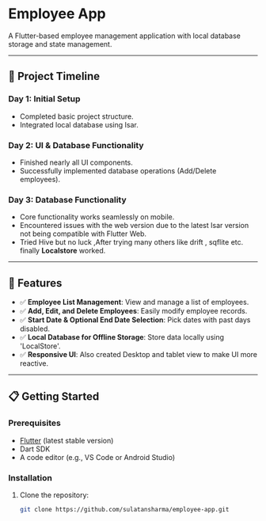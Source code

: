 # Employee App

A Flutter-based employee management application with local database storage and state management.

---

## 🚀 Project Timeline

### Day 1: Initial Setup
- Completed basic project structure.
- Integrated local database using Isar.

### Day 2: UI & Database Functionality
- Finished nearly all UI components.
- Successfully implemented database operations (Add/Delete employees).

### Day 3: Database Functionality
- Core functionality works seamlessly on mobile.
- Encountered issues with the web version due to the latest Isar version not being compatible with Flutter Web.
- Tried Hive but no luck ,After trying many others like drift , sqflite etc. finally **Localstore** worked.
---

## 📌 Features

- ✅ **Employee List Management**: View and manage a list of employees.
- ✅ **Add, Edit, and Delete Employees**: Easily modify employee records.
- ✅ **Start Date & Optional End Date Selection**: Pick dates with past days disabled.
- ✅ **Local Database for Offline Storage**: Store data locally using 'LocalStore'.
- ✅ **Responsive UI**: Also created Desktop and tablet view to make UI more reactive.

---



## 📋 Getting Started

### Prerequisites
- [Flutter](https://flutter.dev/docs/get-started/install) (latest stable version)
- Dart SDK
- A code editor (e.g., VS Code or Android Studio)

### Installation
1. Clone the repository:
   ```bash
   git clone https://github.com/sulatansharma/employee-app.git